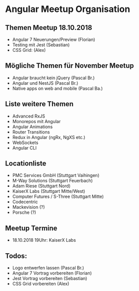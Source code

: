 # Angular Meetup Organisation

## Themen Meetup 18.10.2018
- Angular 7 Neuerungen/Preview (Florian)
- Testing mit Jest (Sebastian)
- CSS Grid: (Alex)

## Mögliche Themen für November Meetup
- Angular braucht kein jQuery (Pascal Br.)
- Angular und NestJS (Pascal Br.)
- Native apps on web and mobile (Pascal Ba.)

## Liste weitere Themen
- Advanced RxJS
- Monorepos mit Angular
- Angular Animations
- Router Transitions
- Redux in Angular (ngRx, NgXS etc.)
- WebSockets
- Angular CLI

## Locationliste
- PMC Services GmbH (Stuttgart Vaihingen)
- M-Way Solutions (Stuttgart Feuerbach)
- Adam Riese (Stuttgart Nord)
- KaiserX Labs (Stuttgart Mitte/West)
- Computer Futures / S-Three (Stuttgart Mitte)
- Codecentric
- Mackevision (?)
- Porsche (?)

## Meetup Termine
- 18.10.2018 19Uhr: KaiserX Labs

## Todos:
- Logo entwerfen lassen (Pascal Br.)
- Angular 7 Vortrag vorbereiten (Florian)
- Jest Vortrag vorbereiten (Sebastian)
- CSS Grid vorbereiten (Alex)

